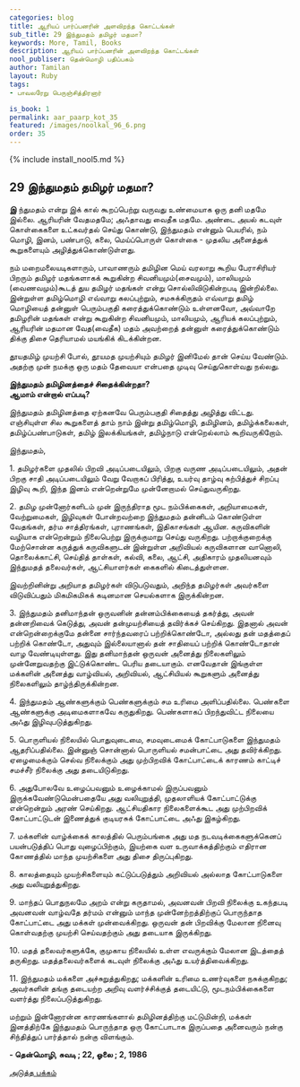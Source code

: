 ```yaml
---
categories: blog
title: ஆரியப் பார்ப்பனரின் அளவிறந்த கொட்டங்கள்
sub_title: 29 ﻿இந்துமதம் தமிழர் மதமா?
keywords: More, Tamil, Books
description: ஆரியப் பார்ப்பனரின் அளவிறந்த கொட்டங்கள்
nool_publiser: தென்மொழி பதிப்பகம்
author: Tamilan
layout: Ruby
tags: 
- பாவலரேறு பெருஞ்சித்திரனார் 

is_book: 1
permalink: aar_paarp_kot_35
featured: /images/noolkal_96_6.png
order: 35
---
```

{% include install_nool5.md %}

## 29 ﻿இந்துமதம் தமிழர் மதமா?

**இ** ந்துமதம் என்று இக் கால் கூறப்பெற்று வருவது உண்மையாக ஒரு தனி மதமே இல்லை. ஆரியரின் வேதமதமே; அஃதாவது வைதீக மதமே. அண்டை அயல் கடவுள் கொள்கைகளை உட்கவர்தல் செய்து கொண்டு, இந்துமதம் என்னும் பெயரில், நம் மொழி, இனம், பண்பாடு, கலை, மெய்ப்பொருள் கொள்கை - முதலிய அனைத்துக் கூறுகளையும் அழித்துக்கொண்டுள்ளது.

நம் மறைமலையடிகளாரும், பாவாணரும் தமிழின மெய் வரலாறு கூறிய பேராசிரியர் பிறரும் தமிழர் மதங்களாகக் கூறுகின்ற சிவனியமும்(சைவமும்), மாலியமும் (வைணவமும்)கூடத் துய தமிழர் மதங்கள் என்று சொல்லிவிடுகின்றபடி இன்றில்லை. இன்றுள்ள தமிழ்மொழி எவ்வாறு கலப்புற்றும், சமசுக்கிருதம் எவ்வாறு தமிழ் மொழியைத் தன்னுள் பெரும்பகுதி கரைத்துக்கொண்டும் உள்ளனவோ, அவ்வாறே தமிழரின் மதங்கள் என்று கூறுகின்ற சிவனியமும், மாலியமும், ஆரியக் கலப்புற்றும், ஆரியரின் மதமான வேத(வைதீக) மதம் அவற்றைத் தன்னுள் கரைத்துக்கொண்டும் திக்கு திசை தெரியாமல் மயங்கிக் கிடக்கின்றன.

தூயதமிழ் முயற்சி போல், தூயமத முயற்சியும் தமிழர் இனிமேல் தான் செய்ய வேண்டும். அதற்கு முன் நமக்கு ஒரு மதம் தேவையா என்பதை முடிவு செய்துகொள்வது நல்லது.

**இந்துமதம் தமிழினத்தைச் சிதைக்கின்றதா?  
ஆமாம் என்றால் எப்படி?**

இந்துமதம் தமிழினத்தை ஏற்கனவே பெரும்பகுதி சிதைத்து அழித்து விட்டது. எஞ்சியுள்ள சில கூறுகளைத் தாம் நாம் இன்று தமிழ்மொழி, தமிழினம், தமிழ்க்கலைகள், தமிழ்ப்பண்பாடுகள், தமிழ் இலக்கியங்கள், தமிழ்நாடு என்றெல்லாம் கூறிவருகிறோம்.

இந்துமதம்,

1\. தமிழர்களை முதலில் பிறவி அடிப்படையிலும், பிறகு வருண அடிப்படையிலும், அதன் பிறகு சாதி அடிப்படையிலும் வேறு வேறாகப் பிரித்து, உயர்வு தாழ்வு கற்பித்துச் சிறப்பு இழிவு கூறி, இந்த இனம் என்றென்றுமே முன்னேறாமல் செய்துவருகிறது.

2\. தமிழ முன்னோர்களிடம் முன் இருந்திராத மூட நம்பிக்கைகள், அறியாமைகள், வேற்றுமைகள், இழிவுகள் போன்றவற்றை இந்துமதம் தன்னிடம் கொண்டுள்ள வேதங்கள், தர்ம சாத்திரங்கள், புராணங்கள், இதிகாசங்கள் ஆயின. கருவிகளின் வழியாக என்றென்றும் நிலைபெற்று இருக்குமாறு செய்து வருகிறது. பற்றாக்குறைக்கு மேற்சொன்ன கருத்துக் கருவிகளுடன் இன்றுள்ள அறிவியல் கருவிகளான வானொலி, தொலைக்காட்சி, செய்தித் தாள்கள், கல்வி, கலை, ஆட்சி, அதிகாரம் முதலியனவும் இந்துமதத் தலைவர்கள், ஆட்சியாளர்கள் கைகளில் கிடைத்துள்ளன.

இவற்றினின்று அறியாத தமிழர்கள் விடுபடுவதும், அறிந்த தமிழர்கள் அவர்களை விடுவிப்பதும் மிகமிகமிகக் கடினமான செயல்களாக இருக்கின்றன.

3\. இந்துமதம் தனிமாந்தன் ஒருவனின் தன்னம்பிக்கையைத் தகர்த்து, அவன் தன்னறிவைக் கெடுத்து, அவன் தன்முயற்சியைத் தவிர்க்கச் செய்கிறது. இதனால் அவன் என்றென்றைக்குமே தன்னை சார்ந்தவரைப் பற்றிக்கொண்டோ, அல்லது தன் மதத்தைப் பற்றிக் கொண்டோ, அதுவும் இல்லையானால் தன் சாதியைப் பற்றிக் கொண்டோதான் வாழ வேண்டியுள்ளது. இது தனிமாந்தன் ஒருவன் அனைத்து நிலைகளிலும் முன்னேறுவதற்கு இட்டுக்கொண்ட பெரிய தடையாகும். எனவேதான் இங்குள்ள மக்களின் அனைத்து வாழ்வியல், அறிவியல், ஆட்சியியல் கூறுகளும் அனைத்து நிலைகளிலும் தாழ்ந்திருக்கின்றன.

4\. இந்துமதம் ஆண்களுக்கும் பெண்களுக்கும் சம உரிமை அளிப்பதில்லை. பெண்களை ஆண்களுக்கு அடிமைகளாகவே கருதுகிறது. பெண்களாகப் பிறந்துவிட்ட நிலையை அஃது இழிவுபடுத்துகிறது.

5\. பொருளியல் நிலையில் பொதுவுடைமை, சமவுடைமைக் கோட்பாடுகளை இந்துமதம் ஆதரிப்பதில்லை. இன்னுஞ் சொன்னால் பொருளியல் சமன்பாட்டை அது தவிர்க்கிறது. ஏழைமைக்கும் செல்வ நிலைக்கும் அது முற்பிறவிக் கோட்பாட்டைக் காரணம் காட்டிச் சமச்சீர் நிலைக்கு அது தடையிடுகிறது.

6\. அதுபோலவே உழைப்பவனும் உழைக்காமல் இருப்பவனும் இருக்கவேண்டுமென்பதையே அது வலியுறுத்தி, முதலாளியக் கோட்பாட்டுக்கு என்றென்றும் அரண் செய்கிறது. ஆட்சியதிகார நிலைகளைக்கூட அது முற்பிறவிக் கோட்பாட்டுடன் இணைத்துக் குடியரசுக் கோட்பாட்டை அஃது இகழ்கிறது.

7\. மக்களின் வாழ்க்கைக் காலத்தில் பெரும்பங்கை அது மத நடவடிக்கைகளுக்கெனப் பயன்படுத்திப் பொது வுழைப்பிற்கும், இயற்கை வள உருவாக்கத்திற்கும் எதிரான கோணத்தில் மாந்த முயற்சிகளை அது திசை திருப்புகிறது.

8\. காலத்தையும் முயற்சிகளையும் கட்டுப்படுத்தும் அறிவியல் அல்லாத கோட்பாடுகளை அது வலியுறுத்துகிறது.

9\. மாந்தப் பொதுநலமே அறம் என்று கருதாமல், அவனவன் பிறவி நிலைக்கு உகந்தபடி அவனவன் வாழ்வதே தர்மம் என்னும் மாந்த முன்னேற்றத்திற்குப் பொருந்தாத கோட்பாட்டை அது மக்கள் முன்வைக்கிறது. ஒருவன் தன் பிறவிக்கு மேலான நினைவு கொள்வதற்கு முயற்சி செய்வதற்கும் அது தடையாக இருக்கிறது.

10\. மதத் தலைவர்களுக்கே, குமுகாய நிலையில் உள்ள எவருக்கும் மேலான இடத்தைத் தருகிறது. மதத்தலைவர்களைக் கடவுள் நிலைக்கு அஃது உயர்த்திவைக்கிறது.

11\. இந்துமதம் மக்களை அச்சுறுத்துகிறது; மக்களின் உரிமை உணர்வுகளை நசுக்குகிறது; அவர்களின் தங்கு தடையற்ற அறிவு வளர்ச்சிக்குத் தடையிட்டு, மூடநம்பிக்கைகளை வளர்த்து நிலைப்படுத்துகிறது.

மற்றும் இன்னோரன்ன காரணங்களால் தமிழினத்திற்கு மட்டுமின்றி, மக்கள் இனத்திற்கே இந்துமதம் பொருந்தாத ஒரு கோட்பாடாக இருப்பதை அனைவரும் நன்கு சிந்தித்துப் பார்த்தால் நன்கு விளங்கும்.

**\- தென்மொழி, சுவடி ; 22, ஓலை ; 2, 1986**

[அடுத்த பக்கம்](aar_paarp_kot_36)